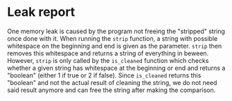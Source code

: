 # Leak report

One memory leak is caused by the program not freeing the "stripped" string once done with it. When running the `strip` function, a string with possible whitespace on the beginning and end is given as the parameter. `strip` then removes this whitespace and returns a string of everything in beween. However, `strip` is only called by the `is_cleaned` function which checks whether a given string has whitespace at the beginning or end and returns a "boolean" (either 1 if true or 2 if false). Since `is_cleaned` returns this "boolean" and not the actual result of cleaning the string, we do not need said result anymore and can free the string after making the comparison. 
